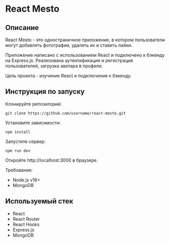 # React Mesto

## Описание

React Mesto - это одностраничное приложение, в котором пользователи могут добавлять фотографии, удалять их и ставить лайки. 

Приложение написано с использованием React и подключено к бэкенду на Express.js. Реализована аутентификация и регистрация пользователей, загрузка аватара в профиле.

Цель проекта - изучение React и подключение к бэкенду.

## Инструкция по запуску

Клонируйте репозиторий:

```
git clone https://github.com/username/react-mesto.git
```

Установите зависимости:

```
npm install
```

Запустите сервер:

```
npm run dev 
```

Откройте http://localhost:3000 в браузере.

Требования:

- Node.js v16+
- MongoDB

## Используемый стек

- React
- React Router
- React Hooks
- Express.js
- MongoDB
